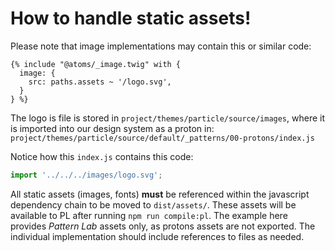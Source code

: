 # How to handle static assets!

Please note that image implementations may contain this or similar code:

```twig
{% include "@atoms/_image.twig" with {
  image: {
    src: paths.assets ~ '/logo.svg',
  }
} %}
```

The logo is file is stored in `project/themes/particle/source/images`,
where it is imported into our design system as a proton in:
`project/themes/particle/source/default/_patterns/00-protons/index.js`

Notice how this `index.js` contains this code:

```javascript
import '../../../images/logo.svg';
```

All static assets (images, fonts) **must** be referenced within the javascript
dependency chain to be moved to `dist/assets/`. 
These assets will be available to PL after running `npm run compile:pl`.
The example here provides *Pattern Lab* assets only, as protons assets are not
exported. The individual implementation should include references to files as
needed.
